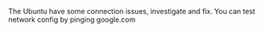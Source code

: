 The Ubuntu have some connection issues, investigate and fix.
You can test network config by pinging google.com
